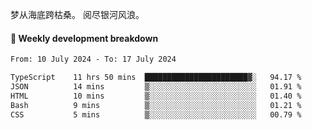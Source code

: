 梦从海底跨枯桑。
阅尽银河风浪。


#### 📝 Weekly development breakdown

<!--START_SECTION:waka-->

```txt
From: 10 July 2024 - To: 17 July 2024

TypeScript    11 hrs 50 mins  ███████████████████████▓░   94.17 %
JSON          14 mins         ▒░░░░░░░░░░░░░░░░░░░░░░░░   01.91 %
HTML          10 mins         ▒░░░░░░░░░░░░░░░░░░░░░░░░   01.40 %
Bash          9 mins          ▒░░░░░░░░░░░░░░░░░░░░░░░░   01.21 %
CSS           5 mins          ▒░░░░░░░░░░░░░░░░░░░░░░░░   00.79 %
```

<!--END_SECTION:waka-->



